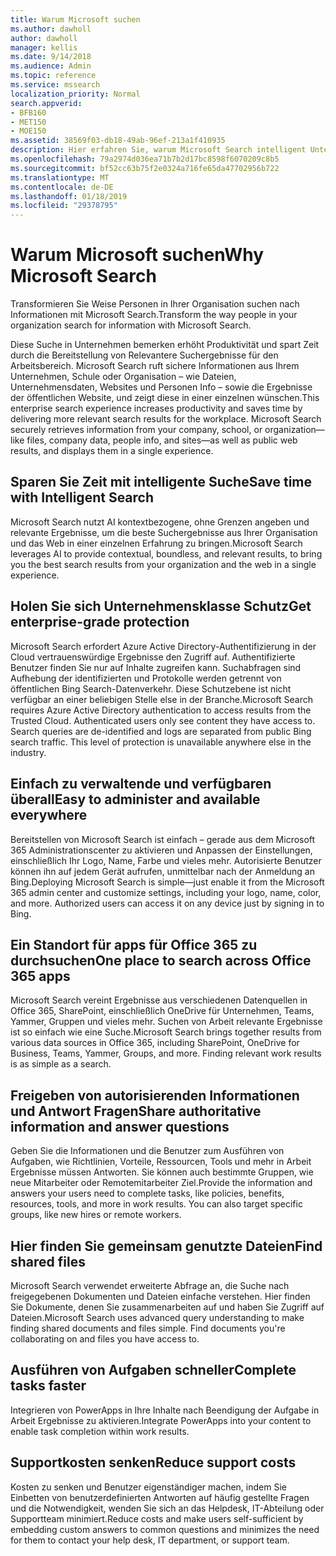 ```yaml
---
title: Warum Microsoft suchen
ms.author: dawholl
author: dawholl
manager: kellis
ms.date: 9/14/2018
ms.audience: Admin
ms.topic: reference
ms.service: mssearch
localization_priority: Normal
search.appverid:
- BFB160
- MET150
- MOE150
ms.assetid: 38569f03-db18-49ab-96ef-213a1f410935
description: Hier erfahren Sie, warum Microsoft Search intelligent Unternehmenssuche für moderne Arbeitsplatz ist.
ms.openlocfilehash: 79a2974d036ea71b7b2d17bc8598f6070209c8b5
ms.sourcegitcommit: bf52cc63b75f2e0324a716fe65da47702956b722
ms.translationtype: MT
ms.contentlocale: de-DE
ms.lasthandoff: 01/18/2019
ms.locfileid: "29378795"
---
```

# <a name="why-microsoft-search"></a><span data-ttu-id="90aca-103">Warum Microsoft suchen</span><span class="sxs-lookup"><span data-stu-id="90aca-103">Why Microsoft Search</span></span>

<span data-ttu-id="90aca-104">Transformieren Sie Weise Personen in Ihrer Organisation suchen nach Informationen mit Microsoft Search.</span><span class="sxs-lookup"><span data-stu-id="90aca-104">Transform the way people in your organization search for information with Microsoft Search.</span></span> 
  
<span data-ttu-id="90aca-p101">Diese Suche in Unternehmen bemerken erhöht Produktivität und spart Zeit durch die Bereitstellung von Relevantere Suchergebnisse für den Arbeitsbereich. Microsoft Search ruft sichere Informationen aus Ihrem Unternehmen, Schule oder Organisation – wie Dateien, Unternehmensdaten, Websites und Personen Info – sowie die Ergebnisse der öffentlichen Website, und zeigt diese in einer einzelnen wünschen.</span><span class="sxs-lookup"><span data-stu-id="90aca-p101">This enterprise search experience increases productivity and saves time by delivering more relevant search results for the workplace. Microsoft Search securely retrieves information from your company, school, or organization—like files, company data, people info, and sites—as well as public web results, and displays them in a single experience.</span></span>
  
## <a name="save-time-with-intelligent-search"></a><span data-ttu-id="90aca-107">Sparen Sie Zeit mit intelligente Suche</span><span class="sxs-lookup"><span data-stu-id="90aca-107">Save time with Intelligent Search</span></span>

<span data-ttu-id="90aca-108">Microsoft Search nutzt AI kontextbezogene, ohne Grenzen angeben und relevante Ergebnisse, um die beste Suchergebnisse aus Ihrer Organisation und das Web in einer einzelnen Erfahrung zu bringen.</span><span class="sxs-lookup"><span data-stu-id="90aca-108">Microsoft Search leverages AI to provide contextual, boundless, and relevant results, to bring you the best search results from your organization and the web in a single experience.</span></span>
  
## <a name="get-enterprise-grade-protection"></a><span data-ttu-id="90aca-109">Holen Sie sich Unternehmensklasse Schutz</span><span class="sxs-lookup"><span data-stu-id="90aca-109">Get enterprise-grade protection</span></span>

<span data-ttu-id="90aca-p102">Microsoft Search erfordert Azure Active Directory-Authentifizierung in der Cloud vertrauenswürdige Ergebnisse den Zugriff auf. Authentifizierte Benutzer finden Sie nur auf Inhalte zugreifen kann. Suchabfragen sind Aufhebung der identifizierten und Protokolle werden getrennt von öffentlichen Bing Search-Datenverkehr. Diese Schutzebene ist nicht verfügbar an einer beliebigen Stelle else in der Branche.</span><span class="sxs-lookup"><span data-stu-id="90aca-p102">Microsoft Search requires Azure Active Directory authentication to access results from the Trusted Cloud. Authenticated users only see content they have access to. Search queries are de-identified and logs are separated from public Bing search traffic. This level of protection is unavailable anywhere else in the industry.</span></span>
  
## <a name="easy-to-administer-and-available-everywhere"></a><span data-ttu-id="90aca-114">Einfach zu verwaltende und verfügbaren überall</span><span class="sxs-lookup"><span data-stu-id="90aca-114">Easy to administer and available everywhere</span></span>

<span data-ttu-id="90aca-p103">Bereitstellen von Microsoft Search ist einfach – gerade aus dem Microsoft 365 Administrationscenter zu aktivieren und Anpassen der Einstellungen, einschließlich Ihr Logo, Name, Farbe und vieles mehr. Autorisierte Benutzer können ihn auf jedem Gerät aufrufen, unmittelbar nach der Anmeldung an Bing.</span><span class="sxs-lookup"><span data-stu-id="90aca-p103">Deploying Microsoft Search is simple—just enable it from the Microsoft 365 admin center and customize settings, including your logo, name, color, and more. Authorized users can access it on any device just by signing in to Bing.</span></span>
  
## <a name="one-place-to-search-across-office-365-apps"></a><span data-ttu-id="90aca-117">Ein Standort für apps für Office 365 zu durchsuchen</span><span class="sxs-lookup"><span data-stu-id="90aca-117">One place to search across Office 365 apps</span></span>

<span data-ttu-id="90aca-p104">Microsoft Search vereint Ergebnisse aus verschiedenen Datenquellen in Office 365, SharePoint, einschließlich OneDrive für Unternehmen, Teams, Yammer, Gruppen und vieles mehr. Suchen von Arbeit relevante Ergebnisse ist so einfach wie eine Suche.</span><span class="sxs-lookup"><span data-stu-id="90aca-p104">Microsoft Search brings together results from various data sources in Office 365, including SharePoint, OneDrive for Business, Teams, Yammer, Groups, and more. Finding relevant work results is as simple as a search.</span></span>
  
## <a name="share-authoritative-information-and-answer-questions"></a><span data-ttu-id="90aca-120">Freigeben von autorisierenden Informationen und Antwort Fragen</span><span class="sxs-lookup"><span data-stu-id="90aca-120">Share authoritative information and answer questions</span></span>

<span data-ttu-id="90aca-p105">Geben Sie die Informationen und die Benutzer zum Ausführen von Aufgaben, wie Richtlinien, Vorteile, Ressourcen, Tools und mehr in Arbeit Ergebnisse müssen Antworten. Sie können auch bestimmte Gruppen, wie neue Mitarbeiter oder Remotemitarbeiter Ziel.</span><span class="sxs-lookup"><span data-stu-id="90aca-p105">Provide the information and answers your users need to complete tasks, like policies, benefits, resources, tools, and more in work results. You can also target specific groups, like new hires or remote workers.</span></span>
  
## <a name="find-shared-files"></a><span data-ttu-id="90aca-123">Hier finden Sie gemeinsam genutzte Dateien</span><span class="sxs-lookup"><span data-stu-id="90aca-123">Find shared files</span></span>

<span data-ttu-id="90aca-p106">Microsoft Search verwendet erweiterte Abfrage an, die Suche nach freigegebenen Dokumenten und Dateien einfache verstehen. Hier finden Sie Dokumente, denen Sie zusammenarbeiten auf und haben Sie Zugriff auf Dateien.</span><span class="sxs-lookup"><span data-stu-id="90aca-p106">Microsoft Search uses advanced query understanding to make finding shared documents and files simple. Find documents you're collaborating on and files you have access to.</span></span> 
  
## <a name="complete-tasks-faster"></a><span data-ttu-id="90aca-126">Ausführen von Aufgaben schneller</span><span class="sxs-lookup"><span data-stu-id="90aca-126">Complete tasks faster</span></span>

<span data-ttu-id="90aca-127">Integrieren von PowerApps in Ihre Inhalte nach Beendigung der Aufgabe in Arbeit Ergebnisse zu aktivieren.</span><span class="sxs-lookup"><span data-stu-id="90aca-127">Integrate PowerApps into your content to enable task completion within work results.</span></span>
  
## <a name="reduce-support-costs"></a><span data-ttu-id="90aca-128">Supportkosten senken</span><span class="sxs-lookup"><span data-stu-id="90aca-128">Reduce support costs</span></span>

<span data-ttu-id="90aca-129">Kosten zu senken und Benutzer eigenständiger machen, indem Sie Einbetten von benutzerdefinierten Antworten auf häufig gestellte Fragen und die Notwendigkeit, wenden Sie sich an das Helpdesk, IT-Abteilung oder Supportteam minimiert.</span><span class="sxs-lookup"><span data-stu-id="90aca-129">Reduce costs and make users self-sufficient by embedding custom answers to common questions and minimizes the need for them to contact your help desk, IT department, or support team.</span></span>
  

